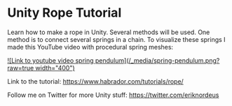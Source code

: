 # Unity Rope Tutorial

Learn how to make a rope in Unity. Several methods will be used. One method is to connect several springs in a chain. To visualize these springs I made this YouTube video with procedural spring meshes:

[![Link to youtube video spring pendulum](/_media/spring-pendulum.png?raw=true width="400")](https://www.youtube.com/shorts/tjZPLA_oVOo) 

Link to the tutorial: https://www.habrador.com/tutorials/rope/

Follow me on Twitter for more Unity stuff: https://twitter.com/eriknordeus

